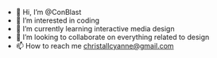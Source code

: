 - 👋 Hi, I’m @ConBlast
- 👀 I’m interested in coding
- 🌱 I’m currently learning interactive media design
- 💞️ I’m looking to collaborate on everything related to design
- 📫 How to reach me christallcyanne@gmail.com

<!---
ConBlast/ConBlast is a ✨ special ✨ repository because its `README.md` (this file) appears on your GitHub profile.
You can click the Preview link to take a look at your changes.
--->
